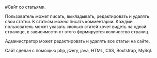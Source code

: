 #Сайт со статьями.

Пользователь может писать, выкладывать, редактировать и удалять свои статьи. К статьям можно писать комментарии. Каждый пользователь может указать 
сколько статей хочет видеть на одной странице, в зависимости от этого формируется количество страниц.

Администратор может редактировать и удалять все статьи на сайте. 

Сайт сделан с помощью php, jQery, java, HTML, CSS, Bootstrap, MySql.
